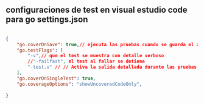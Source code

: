 

## configuraciones de test en visual estudio code para go settings.json
```json

{
    "go.coverOnSave": true,// ejecuta las pruebas cuando se guarda el archivo
    "go.testFlags": [
        "-v",// que el test se muestra con detalle verboso
        //"-failfast", el test al fallar se detiene
        "-test.v" // // Activa la salida detallada durante las pruebas
    ],
    "go.coverOnSingleTest": true,
    "go.coverageOptions": "showUncoveredCodeOnly",
   
}
```